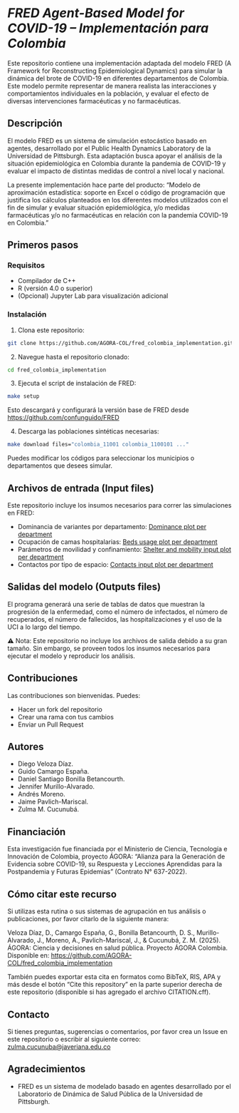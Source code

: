 #  _FRED Agent-Based Model for COVID-19 – Implementación para Colombia_ 

Este repositorio contiene una implementación adaptada del modelo FRED (A Framework for Reconstructing Epidemiological Dynamics) para simular la dinámica del brote de COVID-19 en diferentes departamentos de Colombia. Este modelo permite representar de manera realista las interacciones y comportamientos individuales en la población, y evaluar el efecto de diversas intervenciones farmacéuticas y no farmacéuticas.

## Descripción
El modelo FRED es un sistema de simulación estocástico basado en agentes, desarrollado por el Public Health Dynamics Laboratory de la Universidad de Pittsburgh. Esta adaptación busca apoyar el análisis de la situación epidemiológica en Colombia durante la pandemia de COVID-19 y evaluar el impacto de distintas medidas de control a nivel local y nacional.

La presente implementación hace parte del producto:
“Modelo de aproximación estadística: soporte en Excel o código de programación que justifica los cálculos planteados en los diferentes modelos utilizados con el fin de simular y evaluar situación epidemiológica, y/o medidas farmacéuticas y/o no farmacéuticas en relación con la pandemia COVID-19 en Colombia.”

## Primeros pasos
### Requisitos
- Compilador de C++
- R (versión 4.0 o superior)
- (Opcional) Jupyter Lab para visualización adicional

### Instalación

1. Clona este repositorio:

```bash
git clone https://github.com/AGORA-COL/fred_colombia_implementation.git
```

2. Navegue hasta el repositorio clonado:

```bash
cd fred_colombia_implementation
```


3. Ejecuta el script de instalación de FRED:
```bash
make setup
```
Esto descargará y configurará la versión base de FRED desde
https://github.com/confunguido/FRED

4. Descarga las poblaciones sintéticas necesarias:
```bash
make download files="colombia_11001 colombia_1100101 ..."
```
Puedes modificar los códigos para seleccionar los municipios o departamentos que desees simular.

## Archivos de entrada (Input files)
Este repositorio incluye los insumos necesarios para correr las simulaciones en FRED:

- Dominancia de variantes por departamento: [Dominance plot per department](https://dvelozad.github.io/fred_widgets/dominance_widget.html)
- Ocupación de camas hospitalarias: [Beds usage plot per department](https://dvelozad.github.io/fred_widgets/bed_utilization_plot.html)
- Parámetros de movilidad y confinamiento: [Shelter and mobility input plot per department](https://dvelozad.github.io/fred_widgets/mobility_shelter_trends.html)
- Contactos por tipo de espacio: [Contacts input plot per department](https://dvelozad.github.io/fred_widgets/mobility_contacts_trends.html)


## Salidas del modelo (Outputs files)
El programa generará una serie de tablas de datos que muestran la progresión de la enfermedad, como el número de infectados, el número de recuperados, el número de fallecidos, las hospitalizaciones y el uso de la UCI a lo largo del tiempo.

⚠️ Nota: Este repositorio no incluye los archivos de salida debido a su gran tamaño. Sin embargo, se proveen todos los insumos necesarios para ejecutar el modelo y reproducir los análisis.

## Contribuciones
Las contribuciones son bienvenidas. Puedes:

- Hacer un fork del repositorio
- Crear una rama con tus cambios
- Enviar un Pull Request

## Autores
- Diego Veloza Díaz.
- Guido Camargo España.
- Daniel Santiago Bonilla Betancourth.
- Jennifer Murillo-Alvarado.
- Andrés Moreno.
- Jaime Pavlich-Mariscal.
- Zulma M. Cucunubá.


## Financiación
Esta investigación fue financiada por el Ministerio de Ciencia, Tecnología e Innovación de Colombia, proyecto ÁGORA: “Alianza para la Generación de Evidencia sobre COVID-19, su Respuesta y Lecciones Aprendidas para la Postpandemia y Futuras Epidemias” (Contrato N° 637-2022).

## Cómo citar este recurso
Si utilizas esta rutina o sus sistemas de agrupación en tus análisis o publicaciones, por favor citarlo de la siguiente manera:

Veloza Díaz, D., Camargo España, G., Bonilla Betancourth, D. S., Murillo-Alvarado, J., Moreno, A., Pavlich-Mariscal, J., & Cucunubá, Z. M. (2025). ÁGORA: Ciencia y decisiones en salud pública. Proyecto ÁGORA Colombia.
Disponible en: https://github.com/AGORA-COL/fred_colombia_implementation

También puedes exportar esta cita en formatos como BibTeX, RIS, APA y más desde el botón “Cite this repository” en la parte superior derecha de este repositorio (disponible si has agregado el archivo CITATION.cff).

## Contacto
Si tienes preguntas, sugerencias o comentarios, por favor crea un Issue en este repositorio o escribir al siguiente correo: zulma.cucunuba@javeriana.edu.co

## Agradecimientos
* FRED es un sistema de modelado basado en agentes desarrollado por el Laboratorio de Dinámica de Salud Pública de la Universidad de Pittsburgh.

  
